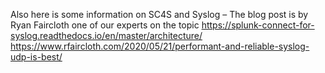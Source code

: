 Also here is some information on SC4S and Syslog – The blog post is by Ryan Faircloth one of our experts on the topic
https://splunk-connect-for-syslog.readthedocs.io/en/master/architecture/
https://www.rfaircloth.com/2020/05/21/performant-and-reliable-syslog-udp-is-best/
 
 